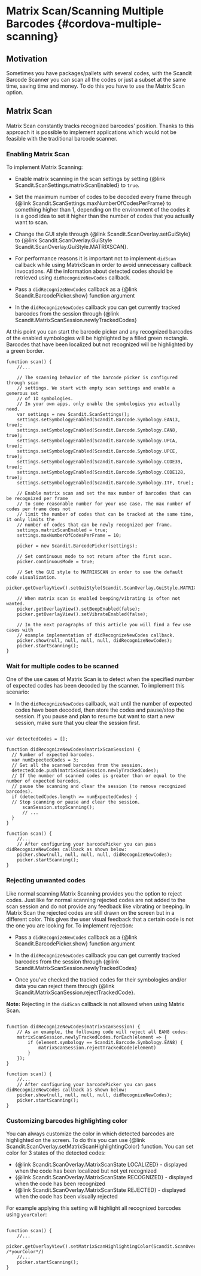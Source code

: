 Matrix Scan/Scanning Multiple Barcodes {#cordova-multiple-scanning}
===================================================

## Motivation

Sometimes you have packages/pallets with several codes, with the Scandit Barcode Scanner you can scan all the codes or just a subset at the same time, saving time and money. To do this you have to use the Matrix Scan option.


## Matrix Scan

Matrix Scan constantly tracks recognized barcodes' position. Thanks to this approach it is possible to implement applications which would not be feasible with the traditional barcode scanner.

### Enabling Matrix Scan

To implement Matrix Scanning:

- Enable matrix scanning in the scan settings by setting {@link Scandit.ScanSettings.matrixScanEnabled} to `true`.

- Set the maximum number of codes to be decoded every frame through {@link Scandit.ScanSettings.maxNumberOfCodesPerFrame} to something higher than 1, depending on the environment of the codes it is a good idea to set it higher than the number of codes that you actually want to scan.

- Change the GUI style through {@link Scandit.ScanOverlay.setGuiStyle} to {@link  Scandit.ScanOverlay.GuiStyle Scandit.ScanOverlay.GuiStyle.MATRIXSCAN}.

- For performance reasons it is important not to implement `didScan` callback while using MatrixScan in order to avoid unnecessary callback invocations. All the information about detected codes should be retrieved using `didRecognizeNewCodes` callback.

- Pass a `didRecognizeNewCodes` callback as a {@link Scandit.BarcodePicker.show} function argument

- In the `didRecognizeNewCodes` callback you can get currently tracked barcodes from the session through {@link Scandit.MatrixScanSession.newlyTrackedCodes}

At this point you can start the barcode picker and any recognized barcodes of the enabled symbologies will be highlighted by a filled green rectangle. Barcodes that have been localized but not recognized will be highlighted by a green border.

~~~~~~~~~~~~~~~~{.java}
function scan() {
    //...

    // The scanning behavior of the barcode picker is configured through scan
    // settings. We start with empty scan settings and enable a generous set
    // of 1D symbologies.
    // In your own apps, only enable the symbologies you actually need.
    var settings = new Scandit.ScanSettings();
    settings.setSymbologyEnabled(Scandit.Barcode.Symbology.EAN13, true);
    settings.setSymbologyEnabled(Scandit.Barcode.Symbology.EAN8, true);
    settings.setSymbologyEnabled(Scandit.Barcode.Symbology.UPCA, true);
    settings.setSymbologyEnabled(Scandit.Barcode.Symbology.UPCE, true);
    settings.setSymbologyEnabled(Scandit.Barcode.Symbology.CODE39, true);
    settings.setSymbologyEnabled(Scandit.Barcode.Symbology.CODE128, true);
    settings.setSymbologyEnabled(Scandit.Barcode.Symbology.ITF, true);

    // Enable matrix scan and set the max number of barcodes that can be recognized per frame
    // to some reasonable number for your use case. The max number of codes per frame does not
    // limit the number of codes that can be tracked at the same time, it only limits the
    // number of codes that can be newly recognized per frame.
    settings.matrixScanEnabled = true;
    settings.maxNumberOfCodesPerFrame = 10;

    picker = new Scandit.BarcodePicker(settings);

    // Set continuous mode to not return after the first scan.
    picker.continuousMode = true;

    // Set the GUI style to MATRIXSCAN in order to use the default code visualization.
    picker.getOverlayView().setGuiStyle(Scandit.ScanOverlay.GuiStyle.MATRIXSCAN);

    // When matrix scan is enabled beeping/vibrating is often not wanted.
    picker.getOverlayView().setBeepEnabled(false);
    picker.getOverlayView().setVibrateEnabled(false);

    // In the next paragraphs of this article you will find a few use cases with
    // example implementation of didRecognizeNewCodes callback.
    picker.show(null, null, null, null, didRecognizeNewCodes);
    picker.startScanning();
}
~~~~~~~~~~~~~~~~

### Wait for multiple codes to be scanned

One of the use cases of Matrix Scan is to detect when the specified number of expected codes has been decoded by the scanner. To implement this scenario:

- In the `didRecognizeNewCodes` callback, wait until the number of expected codes have been decoded, then store the codes and pause/stop the session. If you pause and plan to resume but want to start a new session, make sure that you clear the session first.

~~~~~~~~~~~~~~~~{.java}

var detectedCodes = [];

function didRecognizeNewCodes(matrixScanSession) {
  // Number of expected barcodes.
  var numExpectedCodes = 3;
  // Get all the scanned barcodes from the session.
  detectedCode.push(matrixScanSession.newlyTrackedCodes);
  // If the number of scanned codes is greater than or equal to the number of expected barcodes,
  // pause the scanning and clear the session (to remove recognized barcodes).
  if (detectedCodes.length >= numExpectedCodes) {
  // Stop scanning or pause and clear the session.
      scanSession.stopScanning();
      // ...
  }
}

function scan() {
    //...
    // After configuring your barcodePicker you can pass didRecognizeNewCodes callback as shown below:
    picker.show(null, null, null, null, didRecognizeNewCodes);
    picker.startScanning();
}
~~~~~~~~~~~~~~~~

### Rejecting unwanted codes

Like normal scanning Matrix Scanning provides you the option to reject codes. Just like for normal scanning rejected codes are not added to the scan session and do not provide any feedback like vibrating or beeping. In Matrix Scan the rejected codes are still drawn on the screen but in a different color. This gives the user visual feedback that a certain code is not the one you are looking for. To implement rejection:

- Pass a `didRecognizeNewCodes` callback as a {@link Scandit.BarcodePicker.show} function argument

- In the `didRecognizeNewCodes` callback you can get currently tracked barcodes from the session through {@link Scandit.MatrixScanSession.newlyTrackedCodes}

- Once you've checked the tracked codes for their symbologies and/or data you can reject them through {@link Scandit.MatrixScanSession.rejectTrackedCode}.

**Note:** Rejecting in the `didScan` callback is not allowed when using Matrix Scan.

~~~~~~~~~~~~~~~~{.java}

function didRecognizeNewCodes(matrixScanSession) {
    // As an example, the following code will reject all EAN8 codes:
    matrixScanSession.newlyTrackedCodes.forEach(element => {
        if (element.symbology == Scandit.Barcode.Symbology.EAN8) {
            matrixScanSession.rejectTrackedCode(element)
        }
    });
}

function scan() {
    //...
    // After configuring your barcodePicker you can pass didRecognizeNewCodes callback as shown below:
    picker.show(null, null, null, null, didRecognizeNewCodes);
    picker.startScanning();
}

~~~~~~~~~~~~~~~~

### Customizing barcodes highlighting color

You can always customize the color in which detected barcodes are highlighted on the screen. To do this you can use {@link Scandit.ScanOverlay.setMatrixScanHighlightingColor} function. You can set color for 3 states of the detected codes:
- {@link Scandit.ScanOverlay.MatrixScanState LOCALIZED} - displayed when the code has been localized but not yet recognized
- {@link Scandit.ScanOverlay.MatrixScanState RECOGNIZED} - displayed when the code has been recognized
- {@link Scandit.ScanOverlay.MatrixScanState REJECTED} - displayed when the code has been visually rejected

For example applying this setting will highlight all recognized barcodes using `yourColor`:

~~~~~~~~~~~~~~~~{.java}

function scan() {
    //...
    picker.getOverlayView().setMatrixScanHighlightingColor(Scandit.ScanOverlay.MatrixScanState.RECOGNIZED, /*yourColor*/)
    //...
    picker.startScanning();
}

~~~~~~~~~~~~~~~~
